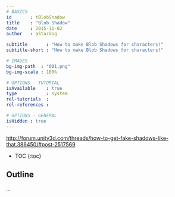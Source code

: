 ```yaml
---
# BASICS
id       : tBlobShadow
title    : "Blob Shadow"
date     : 2015-11-02
author   : aStardog

subtitle       : "How to make Blob Shadows for characters!"
subtitle-short : "How to make Blob Shadows for characters!"

# IMAGES
bg-img-path  : "001.png"
bg-img-scale : 180%

# OPTIONS - TUTORIAL
isAvailable    : true
type           : system
rel-tutorials  : 
rel-references : 

# OPTIONS - GENERAL
isHidden : true
---
```

http://forum.unity3d.com/threads/how-to-get-fake-shadows-like-that.386450/#post-2517569

* TOC
{:toc}

## Outline

...
